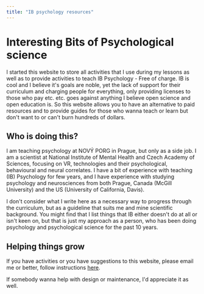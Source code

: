 ```yaml
---
title: "IB psychology resources"
---
```


# Interesting Bits of Psychological science

I started this website to store all activities that I use during my lessons as well as to provide activities to teach IB Psychology - Free of charge. IB is cool and I believe it's goals are noble, yet the lack of support for their curriculum and charging people for everything, only providing licenses to those who pay etc. etc. goes against anything I believe open science and open education is. So this website allows you to have an alternative to paid resources and to provide guides for those who wanna teach or learn but don't want to or can't burn hundreds of dollars.

## Who is doing this?
I am teaching psychology at NOVÝ PORG in Prague, but only as a side job. I am a scientist at National Institute of Mental Health and Czech Academy of Sciences, focusing on VR, technologies and their psychological, behavioural and neural correlates. I have a bit of experience with teaching (IB) Psychology for few years, and I have experience with studying psychology and neurosciences from both Prague, Canada (McGill University) and the US (University of California, Davis). 

I don't consider what I write here as a necessary way to progress through the curriculum, but as a guideline that suits me and mine scientific background. You might find that I list things that IB either doesn't do at all or isn't keen on, but that is just my approach as a person, who has been doing psychology and psychological science for the past 10 years. 

## Helping things grow
If you have activities or you have suggestions to this website, please email me or better, follow instructions [here](https://github.com/hejtmy/ib-psych/wiki).

If somebody wanna help with design or maintenance, I'd appreciate it as well.
